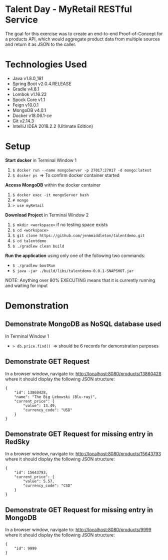 Talent Day - MyRetail RESTful Service
======================================================
The goal for this exercise was to create an end-to-end Proof-of-Concept for a products API, which would aggregate product data from multiple sources and return it as JSON to the caller.


Technologies Used
=================
* Java v1.8.0_181
* Spring Boot v2.0.4.RELEASE 
* Gradle v4.8.1
* Lombok v1.16.22
* Spock Core v1.1
* Feign v10.0.1
* MongoDB v4.0.1
* Docker v18.06.1-ce
* Git v2.14.3
* IntelliJ IDEA 2018.2.2 (Ultimate Edition)  

Setup
=================
**Start docker** in Terminal Window 1
1. `$ docker run --name mongoServer -p 27017:27017 -d mongo:latest`
1. `$ docker ps` 	=> To confirm docker container started  

**Access MongoDB** within the docker container
1. `$ docker exec -it mongoServer bash` 
1. `# mongo`  
1. `> use myRetail`  

**Download Project** in Terminal Window 2
1. `$ mkdir <workspace>` if no testing space exists 
1. `$ cd <workspace>`  
1. `$ git clone https://github.com/jenmmiddleton/talentdemo.git`  
1. `$ cd talentdemo`    
1. `$ ./gradlew clean build`

**Run the application** using only one of the following two commands:
* `$ ./gradlew bootRun`
* `$ java -jar ./build/libs/talentdemo-0.0.1-SNAPSHOT.jar`

NOTE: Anything over 80% EXECUTING means that it is currently running and waiting for input
 

Demonstration
=================
Demonstrate MongoDB as NoSQL database used
-----------------------
In Terminal Window 1
* `> db.price.find()`  => should be 6 records for demonstration purposes

Demonstrate GET Request
-----------------------
In a browser window, navigate to: [http://localhost:8080/products/13860428](http://localhost:8080/products/13860428) where it should display the following JSON structure:

```
{
    "id": 13860428,
    "name": "The Big Lebowski (Blu-ray)",
    "current_price": {
        "value": 13.49,
        "currency_code": "USD"
    }
}
```


Demonstrate GET Request for missing entry in RedSky
-----------------------
In a browser window, navigate to: [http://localhost:8080/products/15643793](http://localhost:8080/products/15643793) where it should display the following JSON structure:

```
{
    "id": 15643793,
    "current_price": {
        "value": 5.57,
        "currency_code": "CSD"
    }
}
```



Demonstrate GET Request for missing entry in MongoDB
-----------------------
In a browser window, navigate to: [http://localhost:8080/products/9999](http://localhost:8080/products/9999) where it should display the following JSON structure:

```
{
    "id": 9999
}
```